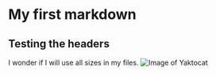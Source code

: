 # My first markdown
## Testing the headers
I wonder if I will use all sizes in my files.
![Image of Yaktocat](https://octodex.github.com/images/yaktocat.png)
